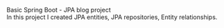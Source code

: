 Basic Spring Boot - JPA blog project <br>
In this project I created JPA entities, JPA repositories, Entity relationships.
